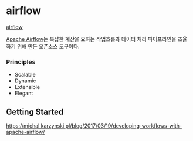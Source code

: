 # airflow
[airflow](https://github.com/apache/airflow)

[Apache Airflow](https://airflow.apache.org/)는 복잡한 계산을 요하는 작업흐름과 데이터 처리 파이프라인을 조율하기 위해 만든 오픈소스 도구이다. 

### Principles
- Scalable
- Dynamic
- Extensible
- Elegant


## Getting Started
https://michal.karzynski.pl/blog/2017/03/19/developing-workflows-with-apache-airflow/
